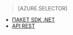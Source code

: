 ﻿> [AZURE.SELECTOR]
- [ПАКЕТ SDK .NET](media-services-dotnet-connect_programmatically.md)
- [API REST](media-services-rest-connect_programmatically.md)

<!--HONumber=47-->
